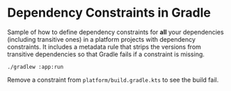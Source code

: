 # Dependency Constraints in Gradle

Sample of how to define dependency constraints for **all** your dependencies
(including transitive ones) in a platform projects with dependency constraints.
It includes a metadata rule that strips the versions from transitive dependencies
so that Gradle fails if a constraint is missing.

```
./gradlew :app:run
```

Remove a constraint from `platform/build.gradle.kts` to see the build fail.
